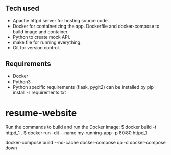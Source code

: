 ## Tech used
- Apache httpd server for hosting source code.
- Docker for containerizing the app. Dockerfile and docker-compose to build image and container.
- Python to create mock API.
- make file for running everything.
- Git for version control.

## Requirements
- Docker
- Python3
- Python specific requirements (flask, pygit2) can be installed by
pip install -r requirements.txt


# resume-website
Run the commands to build and run the Docker image:
$ docker build -t httpd_1 .
$ docker run -dit --name my-running-app -p 80:80 httpd_1
<!-- docker run -it --rm --cpus 4 --memory 3G -v  -->


docker-compose build --no-cache
docker-compose up -d 
docker-compose down